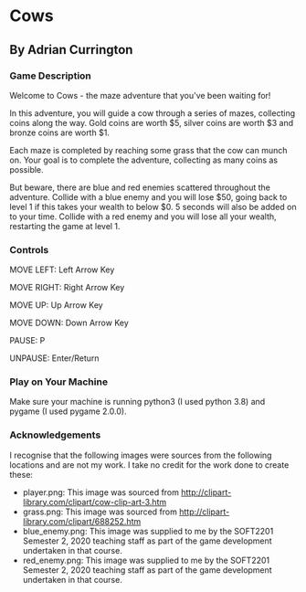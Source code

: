 # Cows
## By Adrian Currington

### Game Description
Welcome to Cows - the maze adventure that you've been waiting for!

In this adventure, you will guide a cow through a series of mazes, collecting coins along
the way. Gold coins are worth $5, silver coins are worth $3 and bronze coins are worth $1.

Each maze is completed by reaching some grass that the cow can munch on. Your goal is to complete the adventure, collecting as many coins as possible.

But beware, there are blue and red enemies scattered throughout the adventure. Collide with a blue enemy and you will lose $50, going back to level 1 if this takes your wealth to below $0. 5 seconds will also be added on to your time. Collide with a red enemy and you will lose all your wealth, restarting the game at level 1.

### Controls
MOVE LEFT: Left Arrow Key 

MOVE RIGHT: Right Arrow Key

MOVE UP: Up Arrow Key

MOVE DOWN: Down Arrow Key

PAUSE: P

UNPAUSE: Enter/Return

### Play on Your Machine
Make sure your machine is running python3 (I used python 3.8) and pygame (I used pygame 2.0.0).

### Acknowledgements
I recognise that the following images were sources from the following locations and are not my work. I take no credit for the work done to create these:
- player.png: This image was sourced from http://clipart-library.com/clipart/cow-clip-art-3.htm
- grass.png: This image was sourced from http://clipart-library.com/clipart/688252.htm
- blue_enemy.png: This image was supplied to me by the SOFT2201 Semester 2, 2020 teaching staff as part of the game development undertaken in that course.
- red_enemy.png: This image was supplied to me by the SOFT2201 Semester 2, 2020 teaching staff as part of the game development undertaken in that course.
